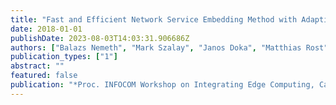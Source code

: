 ```yaml
---
title: "Fast and Efficient Network Service Embedding Method with Adaptive Offloading to the Edge"
date: 2018-01-01
publishDate: 2023-08-03T14:03:31.906686Z
authors: ["Balazs Nemeth", "Mark Szalay", "Janos Doka", "Matthias Rost", "Stefan Schmid", "Laszlo Toka", "Balazs Sonkoly"]
publication_types: ["1"]
abstract: ""
featured: false
publication: "*Proc. INFOCOM Workshop on Integrating Edge Computing, Caching, and Offloading in Next Generation Networks*"
---
```


